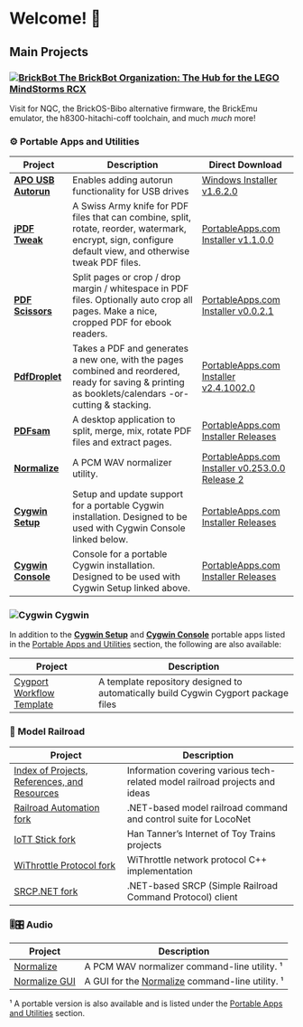 Welcome! 👋
===========

Main Projects
-------------
### [![BrickBot](https://avatars.githubusercontent.com/u/17673949?size=20) The BrickBot Organization: The Hub for the LEGO MindStorms RCX](https://brickbot.github.io/)
Visit for NQC, the BrickOS-Bibo alternative firmware, the BrickEmu emulator, the h8300-hitachi-coff toolchain, and much _much_ more!

### ⚙ Portable Apps and Utilities
| Project | Description | Direct Download |
| ------- | ----------- | --------------- |
| [**APO USB Autorun**](https://github.com/mesheets/APO-UsbAutorun) | Enables adding autorun functionality for USB drives | [Windows Installer v1.6.2.0](https://github.com/mesheets/APO-UsbAutorun/releases/download/v1.6.2.0/APO_UsbAutorun-1.6.2.0.exe) |
| [**jPDF Tweak**](https://github.com/mesheets/PAF-jPdfTweakPortable) | A Swiss Army knife for PDF files that can combine, split, rotate, reorder, watermark, encrypt, sign, configure default view, and otherwise tweak PDF files. | [PortableApps.com Installer v1.1.0.0](https://github.com/mesheets/PAF-jPdfTweakPortable/releases/download/v1.1-Release1-Portable/jPdfTweakPortable_1.1.0.0_Release_1.paf.exe) |
| [**PDF Scissors**](https://github.com/mesheets/PAF-PdfScissorsPortable) | Split pages or crop / drop margin / whitespace in PDF files. Optionally auto crop all pages. Make a nice, cropped PDF for ebook readers. | [PortableApps.com Installer v0.0.2.1](https://github.com/mesheets/PAF-PdfScissorsPortable/releases/download/v0.0.2.1-paf-r1/PdfScissorsPortable_0.0.2.1_Release_1.paf.exe) |
| [**PdfDroplet**](https://github.com/mesheets/PAF-PdfDropletPortable) | Takes a PDF and generates a new one, with the pages combined and reordered, ready for saving & printing as booklets/calendars -or- cutting & stacking. | [PortableApps.com Installer v2.4.1002.0](https://github.com/mesheets/PAF-PdfDropletPortable/releases/download/v2.4.1002/PdfDropletPortable_2.4.1002.0_Release_1.paf.exe) |
| [**PDFsam**](https://github.com/mesheets/PAF-PDFsamPortable) | A desktop application to split, merge, mix, rotate PDF files and extract pages. | [PortableApps.com Installer Releases](https://github.com/mesheets/PAF-PDFsamPortable/releases) |
| [**Normalize**](https://github.com/mesheets/PAF-NormalizePortable) | A PCM WAV normalizer utility. | [PortableApps.com Installer v0.253.0.0 Release 2](https://github.com/mesheets/PAF-NormalizePortable/releases/download/v0.253-0.2.1-2/NormalizePortable_0.253.0.0_Release_2.paf.exe) |
| [**Cygwin Setup**](https://github.com/mesheets/PAF-CygwinSetupPortable/) | Setup and update support for a portable Cygwin installation.  Designed to be used with Cygwin Console linked below. | [PortableApps.com Installer Releases](https://github.com/mesheets/PAF-CygwinSetupPortable/releases) |
| [**Cygwin Console**](https://github.com/mesheets/PAF-CygwinConsolePortable) | Console for a portable Cygwin installation.  Designed to be used with Cygwin Setup linked above. | [PortableApps.com Installer Releases](https://github.com/mesheets/PAF-CygwinConsolePortable/releases) |

### ![Cygwin](https://avatars.githubusercontent.com/u/17905883?size=20) Cygwin
In addition to the [**Cygwin Setup**](https://github.com/mesheets/PAF-CygwinSetupPortable/)
and [**Cygwin Console**](https://github.com/mesheets/PAF-CygwinConsolePortable)
portable apps listed in the [Portable Apps and Utilities](#-portable-apps-and-utilities) section,
the following are also available:

| Project | Description |
| ------- | ----------- |
| [Cygport Workflow Template](https://github.com/mesheets/Cygport-Workflow-Template) | A template repository designed to automatically build Cygwin Cygport package files |

### 🚂 Model Railroad
| Project | Description |
| ------- | ----------- |
| [Index of Projects, References, and Resources](https://github.com/mesheets/ThrottleLibrary.Client) | Information covering various tech-related model railroad projects and ideas |
| [Railroad Automation fork](https://github.com/mesheets/RRAuto) | .NET-based model railroad command and control suite for LocoNet |
| [IoTT Stick fork](https://github.com/mesheets/IoTTStick) | Han Tanner’s Internet of Toy Trains projects |
| [WiThrottle Protocol fork](https://github.com/mesheets/WiThrottleProtocol-Cpp) | WiThrottle network protocol C++ implementation |
| [SRCP.NET fork](https://github.com/mesheets/SRCP.NET) | .NET-based SRCP (Simple Railroad Command Protocol) client |

### 🎚🎛 Audio
| Project | Description |
| ------- | ----------- |
| [Normalize](https://github.com/mesheets/NormalizeCLI) | A PCM WAV normalizer command-line utility. ¹ |
| [Normalize GUI](https://github.com/mesheets/NormalizeGUI) | A GUI for the [Normalize](https://github.com/mesheets/NormalizeCLI) command-line utility. ¹ |

¹ A portable version is also available and is listed under the
[Portable Apps and Utilities](#-portable-apps-and-utilities) section.
